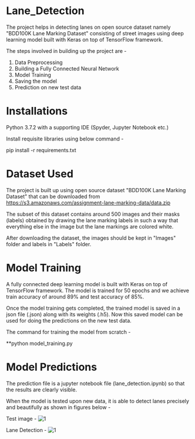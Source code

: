 # Lane_Detection
The project helps in detecting lanes on open source dataset namely "BDD100K Lane Marking Dataset" consisting of street images using deep learning model built with Keras on top of TensorFlow framework.

The steps involved in building up the project are -
1. Data Preprocessing 
2. Building a Fully Connected Neural Network
3. Model Training
4. Saving the model
5. Prediction on new test data

# Installations
Python 3.7.2 with a supporting IDE (Spyder, Jupyter Notebook etc.)

Install requisite libraries using below command -

pip install -r requirements.txt

# Dataset Used
The project is built up using open source dataset "BDD100K Lane Marking Dataset" that can be downloaded from https://s3.amazonaws.com/assignment-lane-marking-data/data.zip

The subset of this dataset contains around 500 images and their masks (labels) obtained by drawing the lane marking labels in such a way that everything else in the image but the lane markings are colored white.

After downloading the dataset, the images should be kept in "Images" folder and labels in "Labels" folder.

# Model Training
A fully connected deep learning model is built with Keras on top of TensorFlow framework. The model is trained for 50 epochs and we achieve train accuracy of around 89% and test accuracy of 85%. 

Once the model training gets completed, the trained model is saved in a json file (.json) along with its weights (.h5). Now this saved model can be used for doing the predictions on the new test data.

The command for training the model from scratch -

**python model_training.py

# Model Predictions
The prediction file is a jupyter notebook file (lane_detection.ipynb) so that the results are clearly visible.

When the model is tested upon new data, it is able to detect lanes precisely and beautifully as shown in figures below -

Test image -
![1](https://user-images.githubusercontent.com/77407100/120079367-16506f00-c0d1-11eb-8b2c-b8449051173a.jpg)

Lane Detection -
![1](https://user-images.githubusercontent.com/77407100/120079384-22d4c780-c0d1-11eb-98c3-b8ccc3b60f3e.jpg)


